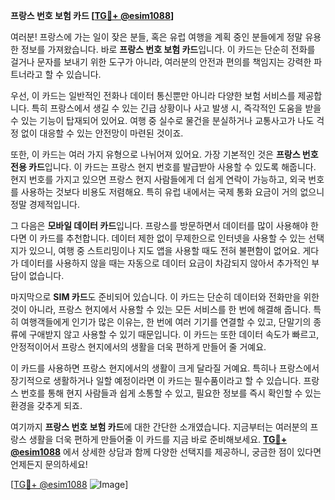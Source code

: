**프랑스 번호 보험 카드 [[TG💪+ @esim1088](https://t.me/s/esim1088)]**

여러분! 프랑스에 가는 일이 잦은 분들, 혹은 유럽 여행을 계획 중인 분들에게 정말 유용한 정보를 가져왔습니다. 바로 **프랑스 번호 보험 카드**입니다. 이 카드는 단순히 전화를 걸거나 문자를 보내기 위한 도구가 아니라, 여러분의 안전과 편의를 책임지는 강력한 파트너라고 할 수 있습니다.

우선, 이 카드는 일반적인 전화나 데이터 통신뿐만 아니라 다양한 보험 서비스를 제공합니다. 특히 프랑스에서 생길 수 있는 긴급 상황이나 사고 발생 시, 즉각적인 도움을 받을 수 있는 기능이 탑재되어 있어요. 여행 중 실수로 물건을 분실하거나 교통사고가 나도 걱정 없이 대응할 수 있는 안전망이 마련된 것이죠.

또한, 이 카드는 여러 가지 유형으로 나뉘어져 있어요. 가장 기본적인 것은 **프랑스 번호 전용 카드**입니다. 이 카드는 프랑스 현지 번호를 발급받아 사용할 수 있도록 해줍니다. 현지 번호를 가지고 있으면 프랑스 현지 사람들에게 더 쉽게 연락이 가능하고, 외국 번호를 사용하는 것보다 비용도 저렴해요. 특히 유럽 내에서는 국제 통화 요금이 거의 없으니 정말 경제적입니다.

그 다음은 **모바일 데이터 카드**입니다. 프랑스를 방문하면서 데이터를 많이 사용해야 한다면 이 카드를 추천합니다. 데이터 제한 없이 무제한으로 인터넷을 사용할 수 있는 선택지가 있으니, 여행 중 스트리밍이나 지도 앱을 사용할 때도 전혀 불편함이 없어요. 게다가 데이터를 사용하지 않을 때는 자동으로 데이터 요금이 차감되지 않아서 추가적인 부담이 없습니다.

마지막으로 **SIM 카드**도 준비되어 있습니다. 이 카드는 단순히 데이터와 전화만을 위한 것이 아니라, 프랑스 현지에서 사용할 수 있는 모든 서비스를 한 번에 해결해 줍니다. 특히 여행객들에게 인기가 많은 이유는, 한 번에 여러 기기를 연결할 수 있고, 단말기의 종류에 구애받지 않고 사용할 수 있기 때문입니다. 이 카드는 또한 데이터 속도가 빠르고, 안정적이어서 프랑스 현지에서의 생활을 더욱 편하게 만들어 줄 거예요.

이 카드를 사용하면 프랑스 현지에서의 생활이 크게 달라질 거예요. 특히나 프랑스에서 장기적으로 생활하거나 일할 예정이라면 이 카드는 필수품이라고 할 수 있습니다. 프랑스 번호를 통해 현지 사람들과 쉽게 소통할 수 있고, 필요한 정보를 즉시 확인할 수 있는 환경을 갖추게 되죠.

여기까지 **프랑스 번호 보험 카드**에 대한 간단한 소개였습니다. 지금부터는 여러분의 프랑스 생활을 더욱 편하게 만들어줄 이 카드를 지금 바로 준비해보세요. **[TG💪+ @esim1088](https://t.me/s/esim1088)** 에서 상세한 상담과 함께 다양한 선택지를 제공하니, 궁금한 점이 있다면 언제든지 문의하세요!

[[TG💪+ @esim1088](https://t.me/s/esim1088) ![Image](https://i.postimg.cc/Y0z9fWf4/image.png)]